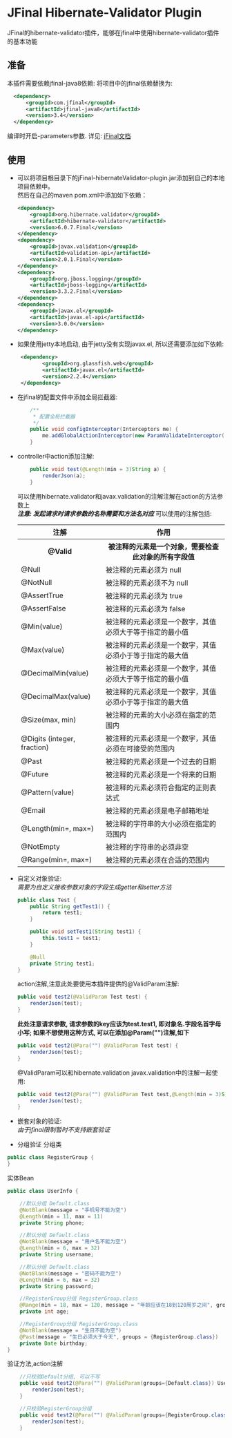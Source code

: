 # JFinal Hibernate-Validator Plugin
JFinal的hibernate-validator插件，能够在jfinal中使用hibernate-validator插件的基本功能

## 准备
本插件需要依赖jfinal-java8依赖:
将项目中的jfinal依赖替换为: 
```xml
  <dependency>
      <groupId>com.jfinal</groupId>
      <artifactId>jfinal-java8</artifactId>
      <version>3.4</version>
  </dependency>
```
编译时开启-parameters参数. 详见: [jFinal文档](http://www.jfinal.com/doc/3-3)

## 使用
- 可以将项目根目录下的jFinal-hibernateValidator-plugin.jar添加到自己的本地项目依赖中。  
然后在自己的maven pom.xml中添加如下依赖：
    ```xml
    <dependency>
        <groupId>org.hibernate.validator</groupId>
        <artifactId>hibernate-validator</artifactId>
        <version>6.0.7.Final</version>
    </dependency>
    <dependency>
        <groupId>javax.validation</groupId>
        <artifactId>validation-api</artifactId>
        <version>2.0.1.Final</version>
    </dependency>
    <dependency>
        <groupId>org.jboss.logging</groupId>
        <artifactId>jboss-logging</artifactId>
        <version>3.3.2.Final</version>
    </dependency>
    <dependency>
        <groupId>javax.el</groupId>
        <artifactId>javax.el-api</artifactId>
        <version>3.0.0</version>
    </dependency>
    ```

- 如果使用jetty本地启动, 由于jetty没有实现javax.el, 所以还需要添加如下依赖:
    ```xml
     <dependency>
            <groupId>org.glassfish.web</groupId>
            <artifactId>javax.el</artifactId>
            <version>2.2.4</version>
     </dependency>
    ```

- 在jfinal的配置文件中添加全局拦截器: 
    ```java
      	/**
      	 * 配置全局拦截器
      	 */
      	public void configInterceptor(Interceptors me) {
      		me.addGlobalActionInterceptor(new ParamValidateInterceptor());
      	}
    ```
    
- controller中action添加注解:  
    ```java
        public void test(@Length(min = 3)String a) {
            renderJson(a);
        }
    ```
    可以使用hibernate.validator和javax.validation的注解注解在action的方法参数上  
    ***注意: 发起请求时请求参数的名称需要和方法名对应***
    可以使用的注解包括:  
    
    <table>
      <thead>
      <tr>
        <th>注解</th>
        <th>作用</th>
      </tr>
      </thead>
      <tbody>
      <tr>
        <th>@Valid</th>
        <th>被注释的元素是一个对象，需要检查此对象的所有字段值</th>
      </tr>
      <tr>
        <td>@Null</td>
        <td>被注释的元素必须为 null</td>
      </tr>
      <tr>
        <td>@NotNull</td>
        <td>被注释的元素必须不为 null</td>
      </tr>
      <tr>
        <td>@AssertTrue</td>
        <td>被注释的元素必须为 true</td>
      </tr>
      <tr>
        <td>@AssertFalse</td>
        <td>被注释的元素必须为 false</td>
      </tr>
      <tr>
        <td>@Min(value)</td>
        <td>被注释的元素必须是一个数字，其值必须大于等于指定的最小值</td>
      </tr>
      <tr>
        <td>@Max(value)</td>
        <td>被注释的元素必须是一个数字，其值必须小于等于指定的最大值</td>
      </tr>
      <tr>
        <td>@DecimalMin(value)</td>
        <td>被注释的元素必须是一个数字，其值必须大于等于指定的最小值</td>
      </tr>
      <tr>
        <td>@DecimalMax(value)</td>
        <td>被注释的元素必须是一个数字，其值必须小于等于指定的最大值</td>
      </tr>
      <tr>
        <td>@Size(max, min)</td>
        <td>被注释的元素的大小必须在指定的范围内</td>
      </tr>
      <tr>
        <td>@Digits (integer, fraction)</td>
        <td>被注释的元素必须是一个数字，其值必须在可接受的范围内</td>
      </tr>
      <tr>
        <td>@Past</td>
        <td>被注释的元素必须是一个过去的日期</td>
      </tr>
      <tr>
        <td>@Future</td>
        <td>被注释的元素必须是一个将来的日期</td>
      </tr>
      <tr>
        <td>@Pattern(value)</td>
        <td>被注释的元素必须符合指定的正则表达式</td>
      </tr>
      <tr>
        <td>@Email</td>
        <td>被注释的元素必须是电子邮箱地址</td>
      </tr>
      <tr>
        <td>@Length(min=, max=)</td>
        <td>被注释的字符串的大小必须在指定的范围内</td>
      </tr>
      <tr>
        <td>@NotEmpty</td>
        <td>被注释的字符串的必须非空</td>
      </tr>
      <tr>
        <td>@Range(min=, max=)</td>
        <td>被注释的元素必须在合适的范围内</td>
      </tr>
      </tbody>
    </table>
    
- 自定义对象验证:  
    *需要为自定义接收参数对象的字段生成getter和setter方法*
    ```java
    public class Test {
        public String getTest1() {
            return test1;
        }
    
        public void setTest1(String test1) {
            this.test1 = test1;
        }
    
        @Null
        private String test1;
    }
    ```
    
    action注解,注意此处要使用本插件提供的@ValidParam注解:  
    ```java
    public void test2(@ValidParam Test test) {
        renderJson(test);
    }
    ```
    
    **此处注意请求参数, 请求参数的key应该为test.test1, 即对象名.字段名首字母小写; 如果不想使用这种方式, 可以在添加@Param("")注解,如下**
    ```java
    public void test2(@Para("") @ValidParam Test test) {
        renderJson(test);
    }
    ```
    
    @ValidParam可以和hibernate.validation javax.validation中的注解一起使用:  
    ```java
    public void test2(@Para("") @ValidParam Test test,@Length(min = 3)String a) {
        renderJson(test);
    }
    ```
    
- 嵌套对象的验证:  
    *由于jfinal限制暂时不支持嵌套验证*
    
- 分组验证
分组类
```java
public class RegisterGroup {
}
```

实体Bean
```java
public class UserInfo {

    //默认分组 Default.class
    @NotBlank(message = "手机号不能为空")
    @Length(min = 11, max = 11)
    private String phone;

    //默认分组 Default.class
    @NotBlank(message = "用户名不能为空")
    @Length(min = 6, max = 32)
    private String username;

    //默认分组 Default.class
    @NotBlank(message = "密码不能为空")
    @Length(min = 6, max = 32)
    private String password;

    //RegisterGroup分组 RegisterGroup.class
    @Range(min = 18, max = 120, message = "年龄应该在18到120周岁之间", groups = {RegisterGroup.class})
    private int age;

    //RegisterGroup分组 RegisterGroup.class
    @NotBlank(message = "生日不能为空")
    @Past(message = "生日必须大于今天", groups = {RegisterGroup.class})
    private Date birthday;
}
```

验证方法,action注解
```java
    //只校验Default分组, 可以不写
    public void test2(@Para("") @ValidParam(groups={Default.class}) UserInfo userInfo) {
        renderJson(test);
    }
```

```java
    //只校验RegisterGroup分组
    public void test2(@Para("") @ValidParam(groups={RegisterGroup.class}) UserInfo userInfo) {
        renderJson(test);
    }
```